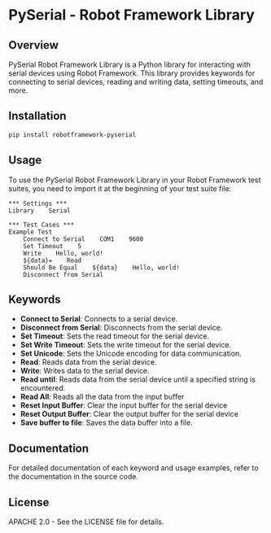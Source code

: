 # PySerial - Robot Framework Library

## Overview

PySerial Robot Framework Library is a Python library for interacting with serial devices using Robot Framework. This library provides keywords for connecting to serial devices, reading and writing data, setting timeouts, and more.

## Installation

```bash
pip install robotframework-pyserial
```

## Usage

To use the PySerial Robot Framework Library in your Robot Framework test suites, you need to import it at the beginning of your test suite file:

```robot
*** Settings ***
Library    Serial

*** Test Cases ***
Example Test
    Connect to Serial    COM1    9600
    Set Timeout    5
    Write    Hello, world!
    ${data}=    Read
    Should Be Equal    ${data}    Hello, world!
    Disconnect from Serial
```

## Keywords

- **Connect to Serial**: Connects to a serial device.
- **Disconnect from Serial**: Disconnects from the serial device.
- **Set Timeout**: Sets the read timeout for the serial device.
- **Set Write Timeout**: Sets the write timeout for the serial device.
- **Set Unicode**: Sets the Unicode encoding for data communication.
- **Read**: Reads data from the serial device.
- **Write**: Writes data to the serial device.
- **Read until**: Reads data from the serial device until a specified string is encountered.
- **Read All**: Reads all the data from the input buffer
- **Reset Input Buffer**: Clear the input buffer for the serial device
- **Reset Output Buffer**: Clear the output buffer for the serial device
- **Save buffer to file**: Saves the data buffer into a file.

## Documentation

For detailed documentation of each keyword and usage examples, refer to the documentation in the source code.

## License

APACHE 2.0 - See the LICENSE file for details.
